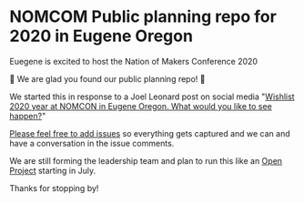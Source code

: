 # NOMCOM Public planning repo for 2020 in Eugene Oregon

Euegene is excited to host the Nation of Makers Conference 2020

:tada: We are glad you found our public planning repo! :tada:

We started this in response to a Joel Leonard post on social media "[Wishlist 2020 year at NOMCON in Eugene Oregon. What would you like to see happen?](https://www.facebook.com/joel.leonard.3/posts/10217344644225396)"

[Please feel free to add issues](https://github.com/EugTech/nomcom-2020-plan/issues) so everything gets captured and we can and have a conversation in the issue comments.

We are still forming the leadership team and plan to run this like an [Open Project](https://mozilla.github.io/open-leadership-training-series/) starting in July.

Thanks for stopping by!


